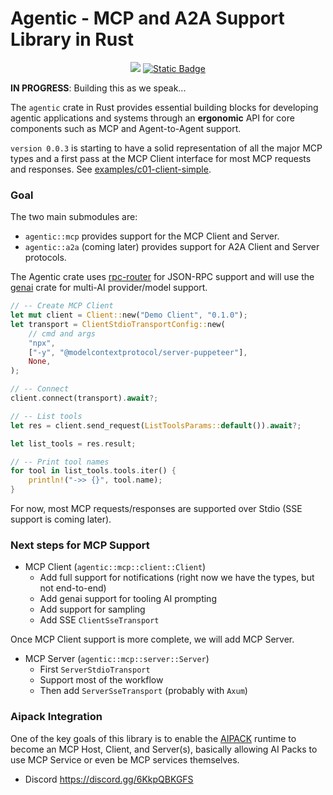# Agentic - MCP and A2A Support Library in Rust

<div align="center">

<a href="https://crates.io/crates/agentic"><img src="https://img.shields.io/crates/v/agentic.svg" /></a>
<a href="https://github.com/jeremychone/rust-agentic"><img alt="Static Badge" src="https://img.shields.io/badge/GitHub-Repo?color=%23336699"></a>

</div>

**IN PROGRESS**: Building this as we speak...

The `agentic` crate in Rust provides essential building blocks for developing agentic applications and systems through an **ergonomic** API for core components such as MCP and Agent-to-Agent support.

`version 0.0.3` is starting to have a solid representation of all the major MCP types and a first pass at the MCP Client interface for most MCP requests and responses. See [examples/c01-client-simple](examples/client-c01-simple).

### Goal

The two main submodules are:

- `agentic::mcp` provides support for the MCP Client and Server.
- `agentic::a2a` (coming later) provides support for A2A Client and Server protocols.

The Agentic crate uses [rpc-router](https://crates.io/crates/rpc-router) for JSON-RPC support and will use the [genai](https://crates.io/crates/genai) crate for multi-AI provider/model support.

```rust
// -- Create MCP Client
let mut client = Client::new("Demo Client", "0.1.0");
let transport = ClientStdioTransportConfig::new(
    // cmd and args
    "npx",
    ["-y", "@modelcontextprotocol/server-puppeteer"],
    None,
);

// -- Connect
client.connect(transport).await?;

// -- List tools
let res = client.send_request(ListToolsParams::default()).await?;

let list_tools = res.result;

// -- Print tool names
for tool in list_tools.tools.iter() {
    println!("->> {}", tool.name);
}

```

For now, most MCP requests/responses are supported over Stdio (SSE support is coming later).

### Next steps for MCP Support

- MCP Client (`agentic::mcp::client::Client`)
    - Add full support for notifications (right now we have the types, but not end-to-end)
    - Add genai support for tooling AI prompting
    - Add support for sampling
    - Add SSE `ClientSseTransport`

Once MCP Client support is more complete, we will add MCP Server.

- MCP Server (`agentic::mcp::server::Server`)
    - First `ServerStdioTransport`
    - Support most of the workflow
    - Then add `ServerSseTransport` (probably with `Axum`)

### Aipack Integration

One of the key goals of this library is to enable the [AIPACK](https://aipack.ai) runtime to become an MCP Host, Client, and Server(s), basically allowing AI Packs to use MCP Service or even be MCP services themselves.

- Discord https://discord.gg/6KkpQBKGFS